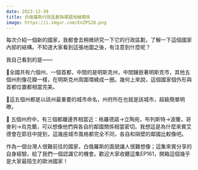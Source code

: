 ```yaml
---
date: 2023-12-30
title: 白俄羅斯行政區劃與鄰國地緣關係
image: https://i.imgur.com/EnZPS2Q.png
---
```

每次介紹一個新的國家，我都會去稍微研究一下它的行政區劃，了解一下這個國家內部的結構。不知道大家看到這張地圖之後，有注意到什麼呢？

我自己看到的是——

📍全國共有六個州、一個首都，中間的是明斯克州，中間鑲嵌著明斯克市，其他五個州則像花瓣一樣，在明斯克州周圍環繞成一圈。幾何上來說，這個國家個外形與首都位置都相當完美。

📍這五個州都是以該州最重要的城市命名，州府所在也就是該城市，超級簡單明暸。

📍 五個州府中，有三個都離邊界相當近：格羅德諾→立陶宛，布列斯特→波蘭，哥麥利→烏克蘭，可以想像他們與各自的鄰國關係相當密切。我想這是為什麼來賓艾德會在節目中提到，這幾座城市風格都完全不同，各自和隔壁的鄰國比較像吧。

作為一個台灣人很難前往的國家，白俄羅斯的面貌讓人很難想像；這集來賓分享的自身經驗，給了我們一個認識它的機會。歡迎大家收聽這集EP161，開箱這個幾乎是大家最陌生的歐洲國家！